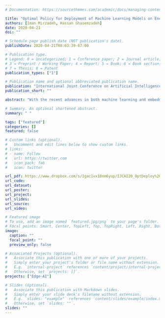 ```yaml
---
# Documentation: https://sourcethemes.com/academic/docs/managing-content/

title: "Optimal Policy for Deployment of Machine Learning Models on Energy-Bounded Systems"
authors: [Iman Mirzadeh, Hassan Ghasemzadeh]
date: 2020-04-21
doi: ""

# Schedule page publish date (NOT publication's date).
publishDate: 2020-04-21T00:03:39-07:00

# Publication type.
# Legend: 0 = Uncategorized; 1 = Conference paper; 2 = Journal article;
# 3 = Preprint / Working Paper; 4 = Report; 5 = Book; 6 = Book section;
# 7 = Thesis; 8 = Patent
publication_types: ["1"]

# Publication name and optional abbreviated publication name.
publication: "International Joint Conference on Artificial Intelligence (IJCAI), 2020"
publication_short: ""

abstract: "With the recent advances in both machine learning and embedded systems research, the demand to deploy computational models for real-time execution on edge devices has increased substantially. Without deploying computational models on edge devices, the frequent transmission of sensor data to the cloud results in rapid battery draining due to the energy consumption of wireless data transmission. This rapid power dissipation leads to a considerable reduction in the battery lifetime of the system, therefore jeopardizing the real-world utility of smart devices. It is well-established that for difficult machine learning tasks, models with higher performance often require more computation power and thus are not power-efficient choices for deployment on edge devices. However, the trade-offs between performance and power consumption are not well studied. While numerous methods (e.g., model compression) have been developed to obtain an optimal model, these methods focus on improving the efficiency of a ''single'' model. In an entirely new direction, we introduce an effective method to find a combination of ''multiple''  models that are optimal in terms of power-efficiency and performance by solving an optimization problem in which both performance and power consumption are taken into account. Experimental results demonstrate that on the ImageNet dataset, we can achieve a 20% energy reduction with only 0.3% accuracy drop compared to Squeeze-and-Excitation Networks.  Compared to a pruned convolutional neural network for human activity recognition, while consuming 1.7% less energy, our proposed policy achieves 1.3% higher accuracy."

# Summary. An optional shortened abstract.
summary: " "

tags: ["featured"]
categories: []
featured: false

# Custom links (optional).
#   Uncomment and edit lines below to show custom links.
# links:
# - name: Follow
#   url: https://twitter.com
#   icon_pack: fab
#   icon: twitter

url_pdf: https://www.dropbox.com/s/1gac1vx18nm6yup/IJCAI20_OptDeploy%20%2817%29.pdf?dl=0
url_code:
url_dataset:
url_poster:
url_project:
url_slides:
url_source:
url_video:

# Featured image
# To use, add an image named `featured.jpg/png` to your page's folder.
# Focal points: Smart, Center, TopLeft, Top, TopRight, Left, Right, BottomLeft, Bottom, BottomRight.
image:
  caption: ""
  focal_point: ""
  preview_only: false

# Associated Projects (optional).
#   Associate this publication with one or more of your projects.
#   Simply enter your project's folder or file name without extension.
#   E.g. `internal-project` references `content/project/internal-project/index.md`.
#   Otherwise, set `projects: []`.
projects: ["Edge-AI"]

# Slides (optional).
#   Associate this publication with Markdown slides.
#   Simply enter your slide deck's filename without extension.
#   E.g. `slides: "example"` references `content/slides/example/index.md`.
#   Otherwise, set `slides: ""`.
slides: ""
---
```

